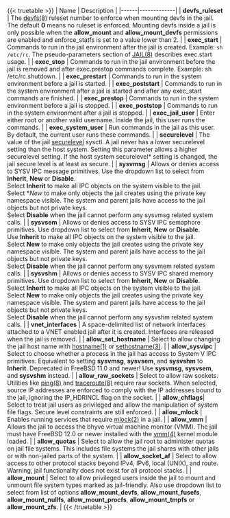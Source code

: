 ---
---

{{< truetable >}}
| Name | Description |
|------|-------------|
| **devfs_ruleset** | The [devfs(8)](https://www.freebsd.org/cgi/man.cgi?query=devfs) ruleset number to enforce when mounting devfs in the jail. The default **0** means no ruleset is enforced. Mounting devfs inside a jail is only possible when the **allow_mount** and **allow_mount_devfs** permissions are enabled and enforce_statfs is set to a value lower than 2. |
| **exec_start** | Commands to run in the jail environment after the jail is created. Example: `sh /etc/rc`. The pseudo-parameters section of [JAIL(8)](https://www.freebsd.org/cgi/man.cgi?query=jail) describes exec.start usage. |
| **exec_stop** | Commands to run in the jail environment before the jail is removed and after exec.prestop commands complete. Example: sh /etc/rc.shutdown. |
| **exec_prestart** | Commands to run in the system environment before a jail is started. |
| **exec_poststart** | Commands to run in the system environment after a jail is started and after any exec_start commands are finished. |
| **exec_prestop** | Commands to run in the system environment before a jail is stopped. |
| **exec_poststop** | Commands to run in the system environment after a jail is stopped. |
| **exec_jail_user** | Enter either root or another valid username. Inside the jail, this user runs the commands. |
| **exec_system_user** | Run commands in the jail as this user. By default, the current user runs these commands. |
| **securelevel** | The value of the jail [securelevel](https://www.freebsd.org/doc/faq/security.html#idp60202568) sysctl. A jail never has a lower securelevel setting than the host system. Setting this parameter allows a higher securelevel setting. If the host system securelevel* setting is changed, the jail secure level is at least as secure. |
| **sysvmsg** | Allows or denies access to SYSV IPC message primitives. Use the dropdown list to select from **Inherit**, **New** or **Disable**.<br> Select **Inherit** to make all IPC objects on the system visible to the jail.<br> Select **New* to make only objects the jail creates using the private key namespace visible. The system and parent jails have access to the jail objects but not private keys.<br> Select **Disable** when the jail cannot perform any sysvmsg related system calls. |
| **sysvsem** | Allows or denies access to SYSV IPC semaphore primitives. Use dropdown list to select from **Inherit**, **New** or **Disable**.<br> Use **Inherit** to make all IPC objects on the system visible to the jail.<br> Select **New** to make only objects the jail creates using the private key namespace visible. The system and parent jails have access to the jail objects but not private keys.<br> Select **Disable** when the jail cannot perform any sysvmem related system calls. |
| **sysvshm** | Allows or denies access to SYSV IPC shared memory primitives. Use dropdown list to select from **Inherit**, **New** or **Disable**.<br> Select **Inherit** to make all IPC objects on the system visible to the jail.<br> Select **New** to make only objects the jail creates using the private key namespace visible. The system and parent jails have access to the jail objects but not private keys.<br> Select **Disable** when the jail cannot perform any sysvshm related system calls. |
| **vnet_interfaces** | A space-delimited list of network interfaces attached to a VNET enabled jail after it is created. Interfaces are released when the jail is removed. |
| **allow_set_hostname** | Select to allow changing the jail host name with [hostname(1)](https://www.freebsd.org/cgi/man.cgi?query=hostname) or [sethostname(3)](https://www.freebsd.org/cgi/man.cgi?query=sethostname). |
| **allow_sysvipc** | Select to choose whether a process in the jail has access to System V IPC primitives. Equivalent to setting **sysvmsg**, **sysvsem**, and **sysvshm** to **Inherit**. Deprecated in FreeBSD 11.0 and newer! Use **sysvmsg**, **sysvsem**, and **sysvshm** instead. |
| **allow_raw_sockets** | Select to allow raw sockets. Utilities like [ping(8)](https://www.freebsd.org/cgi/man.cgi?query=ping) and [traceroute(8)](https://www.freebsd.org/cgi/man.cgi?query=traceroute) require raw sockets. When selected, source IP addresses are enforced to comply with the IP addresses bound to the jail, ignoring the IP_HDRINCL flag on the socket. |
| **allow_chflags**| Select to treat jail users as privileged and allow the manipulation of system file flags. Secure level constraints are still enforced. |
| **allow_mlock** | Enables running services that require [mlock(2)](https://www.freebsd.org/cgi/man.cgi?query=mlock) in a jail. |
| **allow_vmm** | Allows the jail to access the bhyve virtual machine monitor (VMM). The jail must have FreeBSD 12.0 or newer installed with the [vmm(4)](https://www.freebsd.org/cgi/man.cgi?query=vmm) kernel module loaded. |
| **allow_quotas** | Select to allow the jail root to administer quotas on jail file systems. This includes file systems the jail shares with other jails or with non-jailed parts of the system. |
| **allow_socket_af** | Select to allow access to other protocol stacks beyond IPv4, IPv6, local (UNIX), and route. Warning, jail functionality does not exist for all protocol stacks. |
| **allow_mount** | Select to allow privileged users inside the jail to mount and unmount file system types marked as jail-friendly. Also use dropdown list to select from list of options **allow_mount_devfs**, **allow_mount_fusefs**, **allow_mount_nullfs**, **allow_mount_procfs**, **allow_mount_tmpfs** or **allow_mount_zfs**.  |
{{< /truetable >}}
